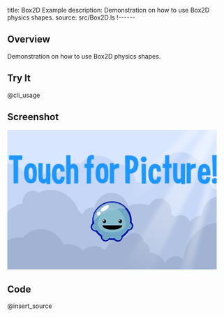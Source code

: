title: Box2D Example
description: Demonstration on how to use Box2D physics shapes.
source: src/Box2D.ls
!------

## Overview
Demonstration on how to use Box2D physics shapes.

## Try It
@cli_usage

## Screenshot
![Box2DExample Screenshot](images/screenshot.png)

## Code
@insert_source